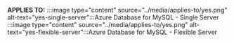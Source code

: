 <Token>**APPLIES TO:** :::image type="content" source="../media/applies-to/yes.png" alt-text="yes-single-server":::Azure Database for MySQL - Single Server :::image type="content" source="../media/applies-to/yes.png" alt-text="yes-flexible-server":::Azure Database for MySQL - Flexible Server </Token>